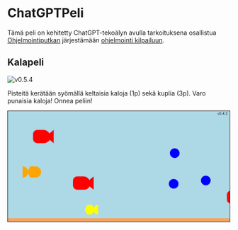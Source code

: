 # ChatGPTPeli
Tämä peli on kehitetty ChatGPT-tekoälyn avulla tarkoituksena osallistua [Ohjelmointiputkan](https://www.ohjelmointiputka.net) järjestämään [ohjelmointi kilpailuun](https://www.ohjelmointiputka.net/kilpa.php?tunnus=2023-gptpeli). 

## Kalapeli
![v0.5.4](https://img.shields.io/badge/version-0.5.4-blue.svg)

Pisteitä kerätään syömällä keltaisia kaloja (1p) sekä kuplia (3p).
Varo punaisia kaloja! Onnea peliin!

![Kalapeli](kalapeli.png)